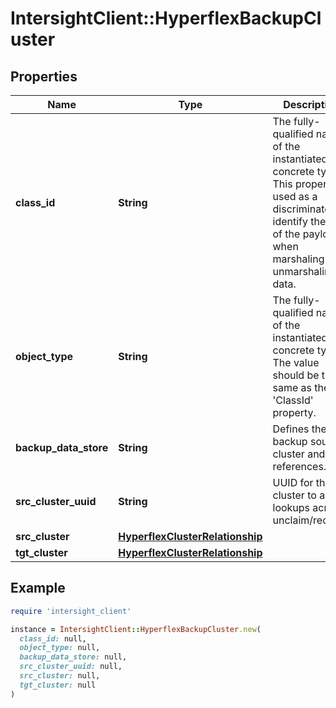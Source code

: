 # IntersightClient::HyperflexBackupCluster

## Properties

| Name | Type | Description | Notes |
| ---- | ---- | ----------- | ----- |
| **class_id** | **String** | The fully-qualified name of the instantiated, concrete type. This property is used as a discriminator to identify the type of the payload when marshaling and unmarshaling data. | [default to &#39;hyperflex.BackupCluster&#39;] |
| **object_type** | **String** | The fully-qualified name of the instantiated, concrete type. The value should be the same as the &#39;ClassId&#39; property. | [default to &#39;hyperflex.BackupCluster&#39;] |
| **backup_data_store** | **String** | Defines the backup source cluster and its references. | [optional][readonly] |
| **src_cluster_uuid** | **String** | UUID for the cluster to allow lookups across unclaim/reclaim. | [optional][readonly] |
| **src_cluster** | [**HyperflexClusterRelationship**](HyperflexClusterRelationship.md) |  | [optional] |
| **tgt_cluster** | [**HyperflexClusterRelationship**](HyperflexClusterRelationship.md) |  | [optional] |

## Example

```ruby
require 'intersight_client'

instance = IntersightClient::HyperflexBackupCluster.new(
  class_id: null,
  object_type: null,
  backup_data_store: null,
  src_cluster_uuid: null,
  src_cluster: null,
  tgt_cluster: null
)
```

